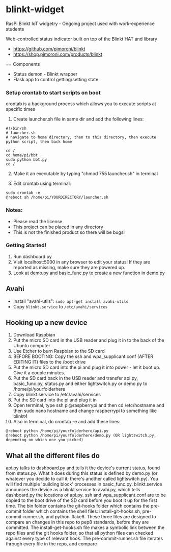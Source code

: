 # blinkt-widget
RasPi Blinkt IoT widgetry - Ongoing project used with work-experience students

Web-controlled status indicator built on top of the Blinkt HAT and library
* https://github.com/pimoroni/blinkt
* https://shop.pimoroni.com/products/blinkt

== Components
* Status demon - Blinkt wrapper
* Flask app to control getting/setting state


### Setup crontab to start scripts on boot
crontab is a background process which allows you to execute scripts at specific times

1. Create launcher.sh file in same dir and add the following lines:

```
#!/bin/sh
# launcher.sh
# navigate to home directory, then to this directory, then execute python script, then back home

cd /
cd home/pi/bbt
sudo python bbt.py
cd /
```

2. Make it an executable by typing "chmod 755 launcher.sh" in terminal

3. Edit crontab using terminal:

```
sudo crontab -e
@reboot sh /home/pi/YOURDIRECTORY/launcher.sh
```

### Notes:
+ Please read the license
+ This project can be placed in any directory
+ This is not the finished product so there will be bugs!


### Getting Started!
1. Run dashboard.py
2. Visit localhost:5000 in any browser to edit your status! If they are reported as missing, make sure they are powered up.
3. Look at demo.py and basic_func.py to create a new function in demo.py

## Avahi
* Install "avahi-utils": `sudo apt-get install avahi-utils`
* Copy `blinkt.service` to `/etc/avahi/services`

## Hooking up a new device
1. Download Raspbian
2. Put the micro SD card in the USB reader and plug it in to the back of the Ubuntu computer
3. Use Etcher to burn Raspbian to the SD card
4. BEFORE BOOTING: Copy the ssh and wpa_supplicant.conf (AFTER EDITING IT) files to the /boot drive
5. Put the micro SD card into the pi and plug it into power - let it boot up. Give it a couple minutes.
6. Put the SD card back in the USB reader and transfer api.py, basic_func.py, status.py and either lightswitch.py or demo.py to /home/pi/yourfolderhere
7. Copy blinkt.service to /etc/avahi/services
8. Put the SD card into the pi and plug it in
9. Open terminal, type ssh pi@raspberrypi and then cd /etc/hostname and then sudo nano hostname and change raspberrypi to something like blinkt4
10. Also in terminal, do crontab -e and add these lines:
```
@reboot python /home/pi/yourfolderhere/api.py
@reboot python /home/pi/yourfolderhere/demo.py (OR lightswitch.py, depending on which one you picked)
```

## What all the different files do
api.py talks to dashboard.py and tells it the device's current status, found from status.py. What it does during this status is defined by demo.py (or whatever you decide to call it; there's another called lightswitch.py). You will find multiple 'building block' processes in basic_func.py. blinkt.service announces the device as a blinkt service to avahi.py, which tells dashboard.py the locations of api.py. ssh and wpa_supplicant.conf are to be copied to the boot drive of the SD card before you boot it up for the first time. 
The bin folder contains the git-hooks folder which contains the pre-commit folder which contains the shell files: install-git-hooks.sh, pre-commit-runner.sh, and python-flake8.  These three files are designed to compare an changes in this repo to pep8 standards, before they are committed.
The install-get-hooks.sh file makes a symbolic link between the repo files and the git hooks folder, so that all python files can checked against every type of relevant hook.
The pre-commit-runner.sh file iterates through every file in the repo, and compare
